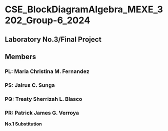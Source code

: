# CSE_BlockDiagramAlgebra_MEXE_3202_Group-6_2024 

## Laboratory No.3/Final Project

## Members

### PL: Maria Christina M. Fernandez
### PS: Jairus C. Sunga
### PQ: Treaty Sherrizah L. Blasco
### PR: Patrick James G. Verroya

**No.1 Substitution**
